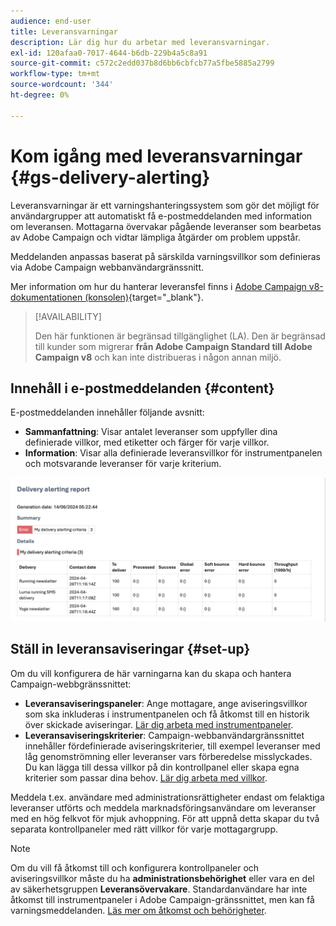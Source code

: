 ```yaml
---
audience: end-user
title: Leveransvarningar
description: Lär dig hur du arbetar med leveransvarningar.
exl-id: 120afaa0-7017-4644-b6db-229b4a5c8a91
source-git-commit: c572c2edd037b8d6bb6cbfcb77a5fbe5885a2799
workflow-type: tm+mt
source-wordcount: '344'
ht-degree: 0%

---
```


# Kom igång med leveransvarningar {#gs-delivery-alerting}

Leveransvarningar är ett varningshanteringssystem som gör det möjligt för användargrupper att automatiskt få e-postmeddelanden med information om leveransen. Mottagarna övervakar pågående leveranser som bearbetas av Adobe Campaign och vidtar lämpliga åtgärder om problem uppstår.

Meddelanden anpassas baserat på särskilda varningsvillkor som definieras via Adobe Campaign webbanvändargränssnitt.

Mer information om hur du hanterar leveransfel finns i [Adobe Campaign v8-dokumentationen (konsolen)](https://experienceleague.adobe.com/en/docs/campaign/campaign-v8/send/failures/delivery-failures#send){target="_blank"}.

>[!AVAILABILITY]
>
>Den här funktionen är begränsad tillgänglighet (LA). Den är begränsad till kunder som migrerar **från Adobe Campaign Standard till Adobe Campaign v8** och kan inte distribueras i någon annan miljö.

## Innehåll i e-postmeddelanden {#content}

E-postmeddelanden innehåller följande avsnitt:

* **Sammanfattning**: Visar antalet leveranser som uppfyller dina definierade villkor, med etiketter och färger för varje villkor.
* **Information**: Visar alla definierade leveransvillkor för instrumentpanelen och motsvarande leveranser för varje kriterium.

![Beskrivning: I den här skärmbilden visas e-postmeddelandets layout, inklusive sammanfattnings- och informationsavsnitten.](assets/alerting-email.png)

## Ställ in leveransaviseringar {#set-up}

Om du vill konfigurera de här varningarna kan du skapa och hantera Campaign-webbgränssnittet:

* **Leveransaviseringspaneler**: Ange mottagare, ange aviseringsvillkor som ska inkluderas i instrumentpanelen och få åtkomst till en historik över skickade aviseringar. [Lär dig arbeta med instrumentpaneler](../msg/delivery-alerting-dashboards.md).
* **Leveransaviseringskriterier**: Campaign-webbanvändargränssnittet innehåller fördefinierade aviseringskriterier, till exempel leveranser med låg genomströmning eller leveranser vars förberedelse misslyckades. Du kan lägga till dessa villkor på din kontrollpanel eller skapa egna kriterier som passar dina behov. [Lär dig arbeta med villkor](../msg/delivery-alerting-criteria.md).

Meddela t.ex. användare med administrationsrättigheter endast om felaktiga leveranser utförts och meddela marknadsföringsanvändare om leveranser med en hög felkvot för mjuk avhoppning. För att uppnå detta skapar du två separata kontrollpaneler med rätt villkor för varje mottagargrupp.

>[!NOTE]
>
>Om du vill få åtkomst till och konfigurera kontrollpaneler och aviseringsvillkor måste du ha **administrationsbehörighet** eller vara en del av säkerhetsgruppen **Leveransövervakare**. Standardanvändare har inte åtkomst till instrumentpaneler i Adobe Campaign-gränssnittet, men kan få varningsmeddelanden. [Läs mer om åtkomst och behörigheter](../get-started/permissions.md).